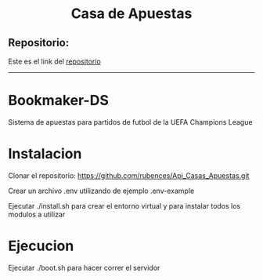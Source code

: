 <h1 align="center">Casa de Apuestas</h1>

<h2>Repositorio:</h2>

Este es el link del [repositorio](https://github.com/albabernal03/Api_Casas_Apuestas)
***










# Bookmaker-DS
Sistema de apuestas para partidos de futbol de la UEFA Champions League 

# Instalacion
Clonar el repositorio: https://github.com/rubences/Api_Casas_Apuestas.git

Crear un archivo .env utilizando de ejemplo .env-example

Ejecutar ./install.sh para crear el entorno virtual y para instalar todos los modulos a utilizar

# Ejecucion 
Ejecutar ./boot.sh para hacer correr el servidor
